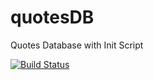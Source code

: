 # quotesDB
Quotes Database with Init Script

[![Build Status](https://travis-ci.org/JohnStratoudakis/quotesDB.svg?branch=master)](https://travis-ci.org/JohnStratoudakis/quotesDB)
